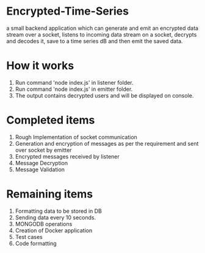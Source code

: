 # Encrypted-Time-Series
a small backend application which can generate and emit an encrypted data stream over a socket, listens to incoming data stream on a socket, decrypts and decodes it, save to a time series dB and then emit the saved data.

# How it works

1. Run command 'node index.js' in listener folder.
2. Run command 'node index.js' in emitter folder.
3. The output contains decrypted users and will be displayed on console.

# Completed items
1. Rough Implementation of socket communication
2. Generation and encryption of messages as per the requirement and sent over socket by emitter
3. Encrypted messages received by listener
4. Message Decryption
5. Message Validation

# Remaining items
1. Formatting data to be stored in DB
2. Sending data every 10 seconds.
3. MONGODB operations
4. Creation of Docker application
5. Test cases
6. Code formatting